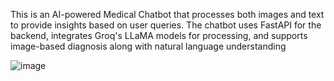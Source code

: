 This is an AI-powered Medical Chatbot that processes both images and text to provide insights based on user queries. The chatbot uses FastAPI for the backend, integrates Groq's LLaMA models for processing, and supports image-based diagnosis along with natural language understanding


![image](https://github.com/user-attachments/assets/05a4a7ab-0078-4a48-ae99-480cf1a0ceca)


